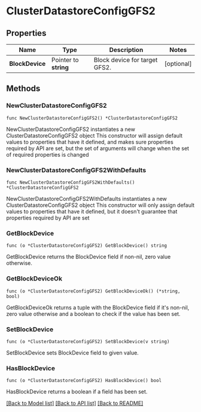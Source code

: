 # ClusterDatastoreConfigGFS2

## Properties

Name | Type | Description | Notes
------------ | ------------- | ------------- | -------------
**BlockDevice** | Pointer to **string** | Block device for target GFS2. | [optional] 

## Methods

### NewClusterDatastoreConfigGFS2

`func NewClusterDatastoreConfigGFS2() *ClusterDatastoreConfigGFS2`

NewClusterDatastoreConfigGFS2 instantiates a new ClusterDatastoreConfigGFS2 object
This constructor will assign default values to properties that have it defined,
and makes sure properties required by API are set, but the set of arguments
will change when the set of required properties is changed

### NewClusterDatastoreConfigGFS2WithDefaults

`func NewClusterDatastoreConfigGFS2WithDefaults() *ClusterDatastoreConfigGFS2`

NewClusterDatastoreConfigGFS2WithDefaults instantiates a new ClusterDatastoreConfigGFS2 object
This constructor will only assign default values to properties that have it defined,
but it doesn't guarantee that properties required by API are set

### GetBlockDevice

`func (o *ClusterDatastoreConfigGFS2) GetBlockDevice() string`

GetBlockDevice returns the BlockDevice field if non-nil, zero value otherwise.

### GetBlockDeviceOk

`func (o *ClusterDatastoreConfigGFS2) GetBlockDeviceOk() (*string, bool)`

GetBlockDeviceOk returns a tuple with the BlockDevice field if it's non-nil, zero value otherwise
and a boolean to check if the value has been set.

### SetBlockDevice

`func (o *ClusterDatastoreConfigGFS2) SetBlockDevice(v string)`

SetBlockDevice sets BlockDevice field to given value.

### HasBlockDevice

`func (o *ClusterDatastoreConfigGFS2) HasBlockDevice() bool`

HasBlockDevice returns a boolean if a field has been set.


[[Back to Model list]](../README.md#documentation-for-models) [[Back to API list]](../README.md#documentation-for-api-endpoints) [[Back to README]](../README.md)


